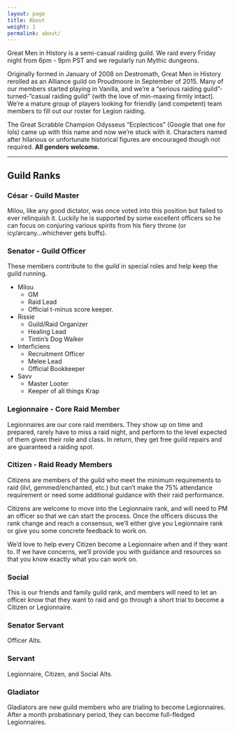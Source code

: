 ```yaml
---
layout: page
title: About
weight: 1
permalink: about/
---
```



Great Men in History is a semi-casual raiding guild. We raid every Friday night from 6pm - 9pm PST and we regularly run Mythic dungeons.

Originally formed in January of 2008 on Destromath, Great Men in History rerolled as an Alliance guild on Proudmoore in September of 2015. Many of our members started playing in Vanilla, and we’re a “serious raiding guild”-turned-”casual raiding guild” (with the love of min-maxing firmly intact). We’re a mature group of players looking for friendly (and competent) team members to fill out our roster for Legion raiding.

The Great Scrabble Champion Odysseus “Ecplecticos” (Google that one for lols) came up with this name and now we’re stuck with it.  Characters named after hilarious or unfortunate historical figures are encouraged though not required. **All genders welcome.**

<hr class="divider">

## Guild Ranks

### César - Guild Master
Milou, like any good dictator, was once voted into this position but failed to ever relinquish it.  Luckily he is supported by some excellent officers so he can focus on conjuring various spirits from his fiery throne (or icy/arcany...whichever gets buffs).

### Senator - Guild Officer
These members contribute to the guild in special roles and help keep the guild running.

- Milou
  - GM
  - Raid Lead
  - Official t-minus score keeper.
- Rissie
  - Guild/Raid Organizer
  - Healing Lead
  - Tintin’s Dog Walker
- Interficiens
  - Recruitment Officer
  - Melee Lead
  - Official Bookkeeper
- Savv
  - Master Looter
  - Keeper of all things Krap


### Legionnaire - Core Raid Member
Legionnaires are our core raid members. They show up on time and prepared, rarely have to miss a raid night, and perform to the level expected of them given their role and class. In return, they get free guild repairs and are guaranteed a raiding spot.

### Citizen - Raid Ready Members
Citizens are members of the guild who meet the minimum requirements to raid (ilvl, gemmed/enchanted, etc.) but can’t make the 75% attendance requirement or need some additional guidance with their raid performance.

Citizens are welcome to move into the Legionnaire rank, and will need to PM an officer so that we can start the process. Once the officers discuss the rank change and reach a consensus, we’ll either give you Legionnaire rank or give you some concrete feedback to work on.

We’d love to help every Citizen become a Legionnaire when and if they want to. If we have concerns, we’ll provide you with guidance and resources so that you know exactly what you can work on.

### Social
This is our friends and family guild rank, and members will need to let an officer know that they want to raid and go through a short trial to become a Citizen or Legionnaire.

### Senator Servant
Officer Alts.

### Servant
Legionnaire, Citizen, and Social Alts. 

### Gladiator
Gladiators are new guild members who are trialing to become Legionnaires. After a month probationary period, they can become full-fledged Legionnaires.